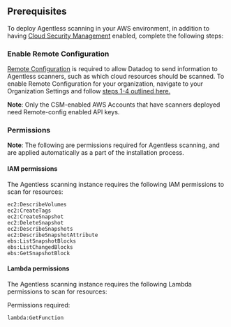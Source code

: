 
## Prerequisites

To deploy Agentless scanning in your AWS environment, in addition to having [Cloud Security Management][3] enabled, complete the following steps:

### Enable Remote Configuration

[Remote Configuration][1] is required to allow Datadog to send information to Agentless scanners, such as which cloud resources should be scanned. To enable Remote Configuration for your organization, navigate to your Organization Settings and follow [steps 1-4 outlined here.][2]

**Note**: Only the CSM-enabled AWS Accounts that have scanners deployed need Remote-config enabled API keys.

### Permissions

**Note**: The following are permissions required for Agentless scanning, and are applied automatically as a part of the installation process.

####  IAM permissions

The Agentless scanning instance requires the following IAM permissions to scan for resources:

```
ec2:DescribeVolumes
ec2:CreateTags
ec2:CreateSnapshot
ec2:DeleteSnapshot
ec2:DescribeSnapshots
ec2:DescribeSnapshotAttribute
ebs:ListSnapshotBlocks
ebs:ListChangedBlocks
ebs:GetSnapshotBlock
```

#### Lambda permissions

The Agentless scanning instance requires the following Lambda permissions to scan for resources:

Permissions required:
```
lambda:GetFunction
```


[1]: /agent/remote_config/?tab=configurationyamlfile
[2]: /agent/remote_config/?tab=configurationyamlfile#setup
[3]: /security/cloud_security_management/setup